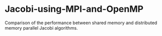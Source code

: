 # Jacobi-using-MPI-and-OpenMP
Comparison of the performance between shared memory and distributed memory parallel Jacobi algorithms.

